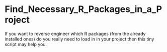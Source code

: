 # Find_Necessary_R_Packages_in_a_Project
If you want to reverse engineer which R packages (from the already installed ones) do you really need to load in in your project then this tiny script may help you.
